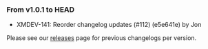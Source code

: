 ### From v1.0.1 to HEAD

- XMDEV-141: Reorder changelog updates (#112) (e5e641e) by Jon

Please see our [releases](https://github.com/devxiongmao/truckin-along/releases/) page for previous changelogs per version.

